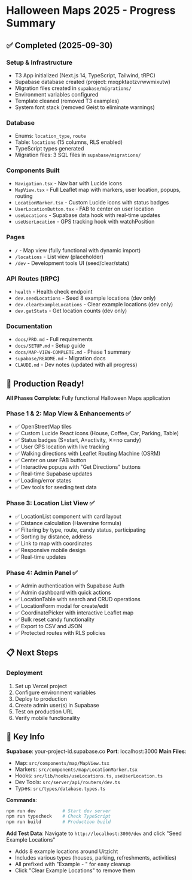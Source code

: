 # Halloween Maps 2025 - Progress Summary

## ✅ Completed (2025-09-30)

### Setup & Infrastructure
- T3 App initialized (Next.js 14, TypeScript, Tailwind, tRPC)
- Supabase database created (project: mxqpktaotzvrwwmixutw)
- Migration files created in `supabase/migrations/`
- Environment variables configured
- Template cleaned (removed T3 examples)
- System font stack (removed Geist to eliminate warnings)

### Database
- Enums: `location_type`, `route`
- Table: `locations` (15 columns, RLS enabled)
- TypeScript types generated
- Migration files: 3 SQL files in `supabase/migrations/`

### Components Built
- `Navigation.tsx` - Nav bar with Lucide icons
- `MapView.tsx` - Full Leaflet map with markers, user location, popups, routing
- `LocationMarker.tsx` - Custom Lucide icons with status badges
- `UserLocationButton.tsx` - FAB to center on user location
- `useLocations` - Supabase data hook with real-time updates
- `useUserLocation` - GPS tracking hook with watchPosition

### Pages
- `/` - Map view (fully functional with dynamic import)
- `/locations` - List view (placeholder)
- `/dev` - Development tools UI (seed/clear/stats)

### API Routes (tRPC)
- `health` - Health check endpoint
- `dev.seedLocations` - Seed 8 example locations (dev only)
- `dev.clearExampleLocations` - Clear example locations (dev only)
- `dev.getStats` - Get location counts (dev only)

### Documentation
- `docs/PRD.md` - Full requirements
- `docs/SETUP.md` - Setup guide
- `docs/MAP-VIEW-COMPLETE.md` - Phase 1 summary
- `supabase/README.md` - Migration docs
- `CLAUDE.md` - Dev notes (updated with all progress)

## 🎯 Production Ready!

**All Phases Complete**: Fully functional Halloween Maps application

### Phase 1 & 2: Map View & Enhancements ✅
- ✅ OpenStreetMap tiles
- ✅ Custom Lucide React icons (House, Coffee, Car, Parking, Table)
- ✅ Status badges (S=start, A=activity, ✕=no candy)
- ✅ User GPS location with live tracking
- ✅ Walking directions with Leaflet Routing Machine (OSRM)
- ✅ Center on user FAB button
- ✅ Interactive popups with "Get Directions" buttons
- ✅ Real-time Supabase updates
- ✅ Loading/error states
- ✅ Dev tools for seeding test data

### Phase 3: Location List View ✅
- ✅ LocationList component with card layout
- ✅ Distance calculation (Haversine formula)
- ✅ Filtering by type, route, candy status, participating
- ✅ Sorting by distance, address
- ✅ Link to map with coordinates
- ✅ Responsive mobile design
- ✅ Real-time updates

### Phase 4: Admin Panel ✅
- ✅ Admin authentication with Supabase Auth
- ✅ Admin dashboard with quick actions
- ✅ LocationTable with search and CRUD operations
- ✅ LocationForm modal for create/edit
- ✅ CoordinatePicker with interactive Leaflet map
- ✅ Bulk reset candy functionality
- ✅ Export to CSV and JSON
- ✅ Protected routes with RLS policies

## 📋 Next Steps

### Deployment
1. Set up Vercel project
2. Configure environment variables
3. Deploy to production
4. Create admin user(s) in Supabase
5. Test on production URL
6. Verify mobile functionality

## 🔑 Key Info

**Supabase**: your-project-id.supabase.co
**Port**: localhost:3000
**Main Files**:
- Map: `src/components/map/MapView.tsx`
- Markers: `src/components/map/LocationMarker.tsx`
- Hooks: `src/lib/hooks/useLocations.ts`, `useUserLocation.ts`
- Dev Tools: `src/server/api/routers/dev.ts`
- Types: `src/types/database.types.ts`

**Commands**:
```bash
npm run dev          # Start dev server
npm run typecheck    # Check TypeScript
npm run build        # Production build
```

**Add Test Data**:
Navigate to `http://localhost:3000/dev` and click "Seed Example Locations"
- Adds 8 example locations around Uitzicht
- Includes various types (houses, parking, refreshments, activities)
- All prefixed with "Example - " for easy cleanup
- Click "Clear Example Locations" to remove them
